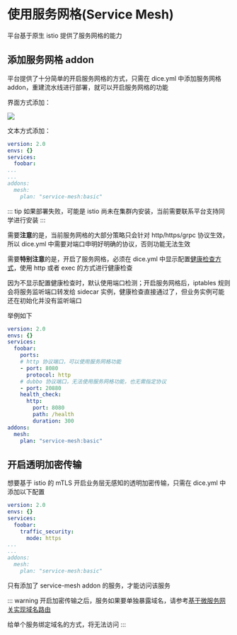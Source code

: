 # 使用服务网格(Service Mesh)

平台基于原生 istio 提供了服务网格的能力

## 添加服务网格 addon

平台提供了十分简单的开启服务网格的方式，只需在 dice.yml 中添加服务网格 addon，重建流水线进行部署，就可以开启服务网格的功能

界面方式添加：

![](https://terminus-paas.oss-cn-hangzhou.aliyuncs.com/paas-doc/2020/12/11/3ae59e44-27e4-4670-894d-97b69c6ddd07.png)

文本方式添加：

```yaml
version: 2.0
envs: {}
services:
  foobar:
...
...
addons:
  mesh:
    plan: "service-mesh:basic"

```

::: tip
如果部署失败，可能是 istio 尚未在集群内安装，当前需要联系平台支持同学进行安装
:::


需要**注意**的是，当前服务网格的大部分策略只会针对 http/https/grpc 协议生效，所以 dice.yml 中需要对端口申明好明确的协议，否则功能无法生效

需要**特别注意**的是，开启了服务网格，必须在 dice.yml 中显示配置[健康检查方式](../deploy/dice-yml.html#health-check)，使用 http 或者 exec 的方式进行健康检查

因为不显示配置健康检查时，默认使用端口检测；开启服务网格后，iptables 规则会将服务监听端口转发给 sidecar 实例，健康检查直接通过了，但业务实例可能还在初始化并没有监听端口

举例如下

```yaml
version: 2.0
envs: {}
services:
  foobar:
    ports:
    # http 协议端口，可以使用服务网格功能
    - port: 8080
      protocol: http
    # dubbo 协议端口，无法使用服务网格功能，也无需指定协议
    - port: 20880
    health_check:
      http:
        port: 8080
        path: /health
        duration: 300
addons:
  mesh:
    plan: "service-mesh:basic"
```



## 开启透明加密传输

想要基于 istio 的 mTLS 开启业务层无感知的透明加密传输，只需在 dice.yml 中添加以下配置

```yaml
version: 2.0
envs: {}
services:
  foobar:
    traffic_security:
      mode: https
...
...
addons:
  mesh:
    plan: "service-mesh:basic"
```

只有添加了 service-mesh addon 的服务，才能访问该服务

::: warning
开启加密传输之后，服务如果要单独暴露域名，请参考[基于微服务网关实现域名路由](../deploy/management.html#域名管理)

给单个服务绑定域名的方式，将无法访问
:::

